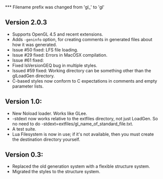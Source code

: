 *** Filename prefix was changed from 'gl_' to 'gl'

## Version 2.0.3
* Supports OpenGL 4.5 and recent extensions.
* Adds `-geninfo` option, for creating comments in generated files about how it was generated.
* Issue #50 fixed: LFS file loading.
* Issue #29 fixed: Errors in MacOSX compilation.
* Issue #61 fixed: 
* Fixed IsVersionGEQ bug in multiple styles.
* Issued #59 fixed: Working directory can be something other than the glLoadGen directory.
* C-based styles now conform to C expectations in comments and empty parameter lists.

## Version 1.0:
* New Noload loader. Works like GLee.
* -stdext now works relative to the extfiles directory, not just LoadGen. So no need to do -stdext=extfiles/gl_name_of_standard_file.txt.
* A test suite.
* Lua Filesystem is now in use; if it's not available, then you must create the destination directory yourself.

## Version 0.3:
* Replaced the old generation system with a flexible structure system.
* Migrated the styles to the structure system.
 